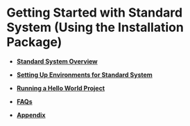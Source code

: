 # Getting Started with Standard System (Using the Installation Package)



- **[Standard System Overview](quickstart-standard-overview.md)**

- **[Setting Up Environments for Standard System](quickstart-standard-env-setup.md)**

- **[Running a Hello World Project](quickstart-standard-running.md)**

- **[FAQs](quickstart-standard-faqs.md)**

- **[Appendix](quickstart-standard-appendix.md)**
